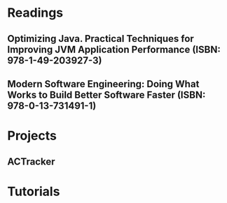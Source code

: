 # Readings

## Optimizing Java. Practical Techniques for Improving JVM Application Performance (ISBN: 978-1-49-203927-3)

## Modern Software Engineering: Doing What Works to Build Better Software Faster (ISBN: 978-0-13-731491-1)

# Projects

## ACTracker

# Tutorials